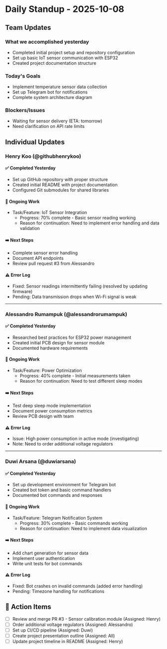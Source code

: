 # Daily Standup - 2025-10-08

## Team Updates

### What we accomplished yesterday
- Completed initial project setup and repository configuration
- Set up basic IoT sensor communication with ESP32
- Created project documentation structure

### Today's Goals
- Implement temperature sensor data collection
- Set up Telegram bot for notifications
- Complete system architecture diagram

### Blockers/Issues
- Waiting for sensor delivery (ETA: tomorrow)
- Need clarification on API rate limits

## Individual Updates

### Henry Koo (@githubhenrykoo)

#### ✅ Completed Yesterday
- Set up GitHub repository with proper structure
- Created initial README with project documentation
- Configured Git submodules for shared libraries

#### 🔄 Ongoing Work
- Task/Feature: IoT Sensor Integration
  - Progress: 70% complete - Basic sensor reading working
  - Reason for continuation: Need to implement error handling and data validation

#### ➡️ Next Steps
- Complete sensor error handling
- Document API endpoints
- Review pull request #3 from Alessandro

#### ⚠️ Error Log
- Fixed: Sensor readings intermittently failing (resolved by updating firmware)
- Pending: Data transmission drops when Wi-Fi signal is weak

---

### Alessandro Rumampuk (@alessandrorumampuk)

#### ✅ Completed Yesterday
- Researched best practices for ESP32 power management
- Created initial PCB design for sensor module
- Documented hardware requirements

#### 🔄 Ongoing Work
- Task/Feature: Power Optimization
  - Progress: 40% complete - Initial measurements taken
  - Reason for continuation: Need to test different sleep modes

#### ➡️ Next Steps
- Test deep sleep mode implementation
- Document power consumption metrics
- Review PCB design with team

#### ⚠️ Error Log
- Issue: High power consumption in active mode (investigating)
- Note: Need to order additional voltage regulators

---

### Duwi Arsana (@duwiarsana)

#### ✅ Completed Yesterday
- Set up development environment for Telegram bot
- Created bot token and basic command handlers
- Documented bot commands and responses

#### 🔄 Ongoing Work
- Task/Feature: Telegram Notification System
  - Progress: 30% complete - Basic commands working
  - Reason for continuation: Need to implement data visualization

#### ➡️ Next Steps
- Add chart generation for sensor data
- Implement user authentication
- Write unit tests for bot commands

#### ⚠️ Error Log
- Fixed: Bot crashes on invalid commands (added error handling)
- Pending: Timezone handling for notifications

## 🎯 Action Items
- [ ] Review and merge PR #3 - Sensor calibration module (Assigned: Henry)
- [ ] Order additional voltage regulators (Assigned: Alessandro)
- [ ] Set up CI/CD pipeline (Assigned: Duwi)
- [ ] Create project presentation outline (Assigned: All)
- [ ] Update project timeline in README (Assigned: Henry)
